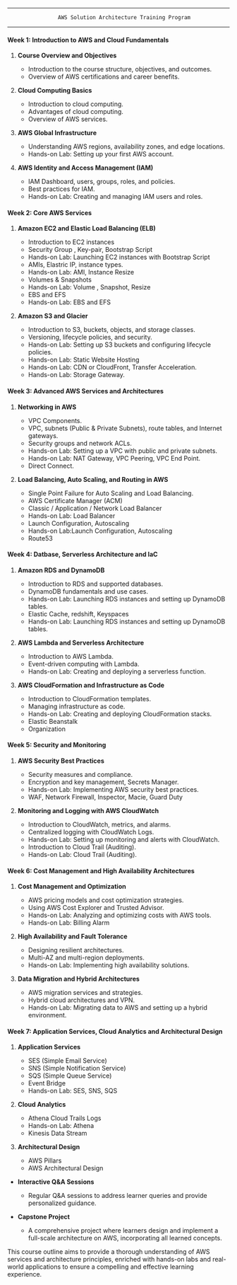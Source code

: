 ----------------------------------------------------------------------------------------
                    AWS Solution Architecture Training Program
----------------------------------------------------------------------------------------
#### **Week 1: Introduction to AWS and Cloud Fundamentals**

1. **Course Overview and Objectives**
   - Introduction to the course structure, objectives, and outcomes.
   - Overview of AWS certifications and career benefits.

2. **Cloud Computing Basics**
   - Introduction to cloud computing.
   - Advantages of cloud computing.
   - Overview of AWS services.

3. **AWS Global Infrastructure**
   - Understanding AWS regions, availability zones, and edge locations.
   - Hands-on Lab: Setting up your first AWS account.

4. **AWS Identity and Access Management (IAM)**
   - IAM Dashboard, users, groups, roles, and policies.
   - Best practices for IAM.
   - Hands-on Lab: Creating and managing IAM users and roles.

#### **Week 2: Core AWS Services**

1. **Amazon EC2 and Elastic Load Balancing (ELB)**
   - Introduction to EC2 instances
   - Security Group , Key-pair, Bootstrap Script
   - Hands-on Lab: Launching EC2 instances with Bootstrap Script  
   - AMIs, Elastric IP, instance types.
   - Hands-on Lab: AMI, Instance Resize
   - Volumes & Snapshots 
   - Hands-on Lab: Volume , Snapshot, Resize
   - EBS and EFS 
   - Hands-on Lab: EBS and EFS 

2. **Amazon S3 and Glacier**
   - Introduction to S3, buckets, objects, and storage classes.
   - Versioning, lifecycle policies, and security.
   - Hands-on Lab: Setting up S3 buckets and configuring lifecycle policies.
   - Hands-on Lab: Static Website Hosting  
   - Hands-on Lab: CDN or CloudFront, Transfer Acceleration.
   - Hands-on Lab: Storage Gateway.

#### **Week 3: Advanced AWS Services and Architectures**

1. **Networking in AWS**
   - VPC Components.
   - VPC, subnets (Public & Private Subnets), route tables, and Internet gateways.
   - Security groups and network ACLs.
   - Hands-on Lab: Setting up a VPC with public and private subnets.
   - Hands-on Lab: NAT Gateway, VPC Peering, VPC End Point.
   - Direct Connect.  

2. **Load Balancing, Auto Scaling, and Routing in AWS**
   - Single Point Failure for Auto Scaling and Load Balancing.
   - AWS Certificate Manager (ACM) 
   - Classic / Application / Network Load Balancer
   - Hands-on Lab: Load Balancer
   - Launch Configuration, Autoscaling
   - Hands-on Lab:Launch Configuration, Autoscaling
   - Route53 

#### **Week 4: Datbase, Serverless Architecture and IaC**

1. **Amazon RDS and DynamoDB**
   - Introduction to RDS and supported databases.
   - DynamoDB fundamentals and use cases.
   - Hands-on Lab: Launching RDS instances and setting up DynamoDB tables.
   - Elastic Cache, redshift, Keyspaces
   - Hands-on Lab: Launching RDS instances and setting up DynamoDB tables.
   
2. **AWS Lambda and Serverless Architecture**
   - Introduction to AWS Lambda.
   - Event-driven computing with Lambda.
   - Hands-on Lab: Creating and deploying a serverless function.

3. **AWS CloudFormation and Infrastructure as Code**
   - Introduction to CloudFormation templates.
   - Managing infrastructure as code.
   - Hands-on Lab: Creating and deploying CloudFormation stacks.
   - Elastic Beanstalk
   - Organization

#### **Week 5: Security and Monitoring**

1. **AWS Security Best Practices**
   - Security measures and compliance.
   - Encryption and key management, Secrets Manager.
   - Hands-on Lab: Implementing AWS security best practices.
   - WAF, Network Firewall, Inspector, Macie, Guard Duty

2. **Monitoring and Logging with AWS CloudWatch**
   - Introduction to CloudWatch, metrics, and alarms.
   - Centralized logging with CloudWatch Logs.
   - Hands-on Lab: Setting up monitoring and alerts with CloudWatch.
   - Introduction to Cloud Trail (Auditing).
   - Hands-on Lab: Cloud Trail (Auditing).
   
#### **Week 6: Cost Management and High Availability Architectures**

1. **Cost Management and Optimization**
   - AWS pricing models and cost optimization strategies.
   - Using AWS Cost Explorer and Trusted Advisor.
   - Hands-on Lab: Analyzing and optimizing costs with AWS tools.
   - Hands-on Lab: Billing Alarm

2. **High Availability and Fault Tolerance**
   - Designing resilient architectures.
   - Multi-AZ and multi-region deployments.
   - Hands-on Lab: Implementing high availability solutions.

3. **Data Migration and Hybrid Architectures**
   - AWS migration services and strategies.
   - Hybrid cloud architectures and VPN.
   - Hands-on Lab: Migrating data to AWS and setting up a hybrid environment.

#### **Week 7: Application Services, Cloud Analytics and Architectural Design**

1. **Application Services**
   - SES (Simple Email Service)
   - SNS (Simple Notification Service)
   - SQS (Simple Queue Service)
   - Event Bridge
   - Hands-on Lab: SES, SNS, SQS

2. **Cloud Analytics**
   - Athena Cloud Trails Logs   
   - Hands-on Lab: Athena
   - Kinesis Data Stream

3. **Architectural Design**
   - AWS Pillars
   - AWS Architectural Design

- **Interactive Q&A Sessions**
  - Regular Q&A sessions to address learner queries and provide personalized guidance.

- **Capstone Project**
  - A comprehensive project where learners design and implement a full-scale architecture on AWS, incorporating all learned concepts.

This course outline aims to provide a thorough understanding of AWS services and architecture principles, enriched with hands-on labs and real-world applications to ensure a compelling and effective learning experience.
